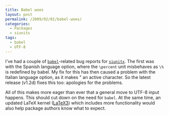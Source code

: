 ```yaml
---
title: Babel woes
layout: post
permalink: /2009/02/01/babel-woes/
categories:
  - Packages
  - siunitx
tags:
  - babel
  - UTF-8
---
```

I've had a couple of [`babel`](https://ctan.org/pkg/babel)-related bug reports for [`siunitx`](https://ctan.org/pkg/siunitx).  The first was with the Spanish language option, where the `\percent` unit misbehaves as `\%` is redefined by babel. My fix for this has then caused a problem with the Italian language option, as it makes " an active character. So the latest release (v1.2d) fixes this too: apologies for the problems.

All of this makes more eager than ever that a general move to UTF-8 input happens. This should cut down on the need for `babel`. At the same time, an updated LaTeX kernel ([LaTeX3](https://www.latex-project.org/latex3.html)) which includes more functionality would also help package authors know what to expect.
